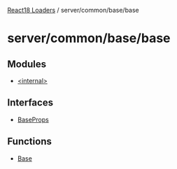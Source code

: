 [React18 Loaders](../../../../modules.md) / server/common/base/base

# server/common/base/base

## Modules

- [\<internal\>](-internal-/README.md)

## Interfaces

- [BaseProps](interfaces/BaseProps.md)

## Functions

- [Base](functions/Base.md)
